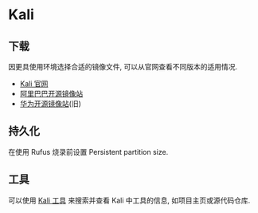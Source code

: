 # Kali

## 下载

因更具使用环境选择合适的镜像文件, 可以从官网查看不同版本的适用情况.  

- [Kali 官网](https://www.kali.org/get-kali/)
- [阿里巴巴开源镜像站](https://mirrors.aliyun.com/kali-images/)
- [华为开源镜像站](https://repo.huaweicloud.com/kali-images/)(旧)

## 持久化

在使用 Rufus 烧录前设置 Persistent partition size.  

## 工具

可以使用 [Kali 工具](https://www.kali.org/tools/) 来搜索并查看 Kali 中工具的信息, 如项目主页或源代码仓库.  
